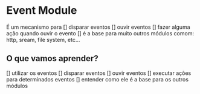 # Event Module 

É um mecanismo para 
[] disparar eventos
[] ouvir eventos
[] fazer alguma ação quando ouvir o evento
[] é a base para muito outros módulos comom: http, sream, file system, etc...

## O que vamos aprender?

[] utilizar os eventos
[] disparar eventos
[] ouvir eventos
[] executar ações para determinados eventos
[] entender como ele é a base para os outros módulos